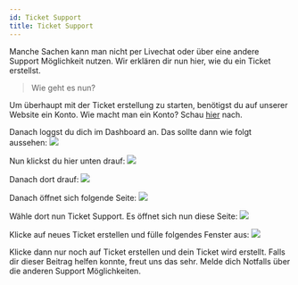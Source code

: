 ```yaml
---
id: Ticket Support
title: Ticket Support
---
```


Manche Sachen kann man nicht per Livechat oder über eine andere Support Möglichkeit nutzen. 
Wir erklären dir nun hier, wie du ein Ticket erstellst.



> Wie geht es nun?

Um überhaupt mit der Ticket erstellung zu starten, benötigst du auf unserer Website ein Konto.
Wie macht man ein Konto? Schau [hier](https://faq.robin-it.de/docs/Account/Account%20erstellen) nach.

Danach loggst du dich im Dashboard an.
Das sollte dann wie folgt aussehen:
![](https://screen.r-it.link/FonU7/CepoJAgu50.png/raw)

Nun klickst du hier unten drauf:
![](https://screen.r-it.link/FonU7/jucubOxa49.png/raw)

Danach dort drauf:
![](https://screen.r-it.link/FonU7/NUGoDiLe74.png/raw)

Danach öffnet sich folgende Seite:
![](https://screen.r-it.link/FonU7/suGeleGi15.png/raw)

Wähle dort nun Ticket Support.
Es öffnet sich nun diese Seite:
![](https://screen.r-it.link/FonU7/DiKUloMU43.png/raw)

Klicke auf neues Ticket erstellen und fülle folgendes Fenster aus:
![](https://screen.r-it.link/FonU7/WOTurAse56.png/raw)

Klicke dann nur noch auf Ticket erstellen und dein Ticket wird erstellt.
Falls dir dieser Beitrag helfen konnte, freut uns das sehr. Melde dich Notfalls über die anderen Support Möglichkeiten.
